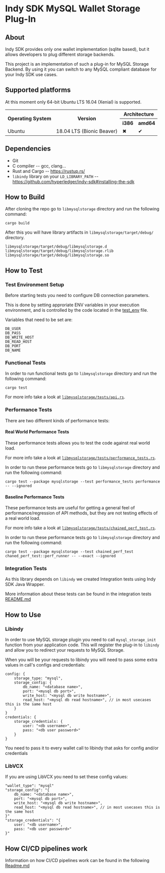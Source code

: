 # Indy SDK MySQL Wallet Storage Plug-In

## About

Indy SDK provides only one wallet implementation (sqlite based), but it allows developers to plug different storage backends.

This project is an implementation of such a plug-in for MySQL Storage Backend. By using it you can switch to any MySQL compliant database for your Indy SDK use cases.

## Supported platforms

At this moment only 64-bit Ubuntu LTS 16.04 (Xenial) is supported.

<table>
  <tbody>
    <tr>
      <th rowspan="2">Operating System</th>
      <th rowspan="2">Version</th>
      <th  colspan="2"> Architecture </th>
    </tr>
    <tr>
      <th> i386 </th>
      <th> amd64 </th>
    <tr>
      <td >Ubuntu</td>
      <td> 18.04 LTS (Bionic Beaver) </td>
      <td> &#10006; </td>
      <td> &#10004; </td>
    </tr>
  </tbody>
</table>

## Dependencies

 - Git
 - C compiler -- gcc, clang...
 - Rust and Cargo -- https://rustup.rs/
 - `libindy` library on your `LD_LIBRARY_PATH` -- https://github.com/hyperledger/indy-sdk#installing-the-sdk

## How to Build

After cloning the repo go to `libmysqlstorage` directory and run the following command:

```
cargo build
```

After this you will have library artifacts in `libmysqlstorage/target/debug/` directory.

```
libmysqlstorage/target/debug/libmysqlstorage.d
libmysqlstorage/target/debug/libmysqlstorage.rlib
libmysqlstorage/target/debug/libmysqlstorage.so
```

## How to Test

### Test Environment Setup

Before starting tests you need to configure DB connection parameters.

This is done by setting approriate ENV variables in your execution environment, and is controlled by the code located 
in the [test_env](libmysqlstorage/tests/test_utils/test_env.rs) file.

Variables that need to be set are:

```
DB_USER
DB_PASS
DB_WRITE_HOST
DB_READ_HOST
DB_PORT
DB_NAME
```

### Functional Tests

In order to run functional tests go to `libmysqlstorage` directory and run the following command:

```
cargo test
```

For more info take a look at [`libmysqlstorage/tests/api.rs`](./libmysqlstorage/tests/api.rs).

### Performance Tests

There are two different kinds  of performance tests:

#### Real World Performance Tests

These performance tests allows you to test the code against real world load.

For more info take a look at [`libmysqlstorage/tests/performance_tests.rs`](./libmysqlstorage/tests/performance_tests.rs).

In order to run these performance tests go to `libmysqlstorage` directory and run the following command:

```
cargo test --package mysqlstorage --test performance_tests performance -- --ignored
```

#### Baseline Performance Tests

These performance tests are useful for getting a general feel of performance/regression of API methods, but they are not testing effects of a real world load.

For more info take a look at [`libmysqlstorage/tests/chained_perf_test.rs`](./libmysqlstorage/tests/chained_perf_test.rs).

In order to run these performance tests go to `libmysqlstorage` directory and run the following command:

```
cargo test --package mysqlstorage --test chained_perf_test chaned_perf_test::perf_runner -- --exact --ignored
```

### Integration Tests

As this library depends on `libindy` we created Integration tests using Indy SDK Java Wrapper.

More information about these tests can be found in the integration tests [README.md](./libmysqlstorage/tests/java_libindy_integration_tests/README.md)

## How to Use

### Libindy

In order to use MySQL storage plugin you need to call `mysql_storage_init` function from your application code. This will register the plug-in to `libindy` and allow you to redirect your requests to MySQL Storage.

When you will be your requests to libindy you will need to pass some extra values in call's configs and credentials:
```
config: {
    storage_type: "mysql",
    storage_config: {
        db_name: "<database name>",
        port: "<mysql db port>",
        write_host: "<mysql db write hostname>",
        read_host: "<mysql db read hostname>", // in most usecases this is the same host
    }
}
credentials: {
    storage_credentials: {
        user: "<db username>",
        pass: "<db user password>"
    }
}
```

You need to pass it to every wallet call to libindy that asks for config and/or credentials 

### LibVCX

If you are using LibVCX you need to set these config values:

```
"wallet_type": "mysql"
"storage_config": "{
    db_name: "<database name>",
    port: "<mysql db port>",
    write_host: "<mysql db write hostname>",
    read_host: "<mysql db read hostname>", // in most usecases this is the same host
}"
"storage_credentials": "{
    user: "<db username>",
    pass: "<db user password>"
}"
```

## How CI/CD pipelines work

Information on how CI/CD pipelines work can be found in the following [Readme.md](./devops/README.md)
